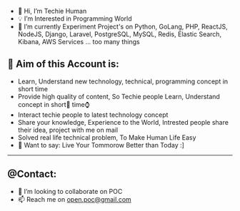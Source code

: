 - 🙋 Hi, I’m Techie Human
- 💡 I’m Interested in Programming World
- 🌱 I’m currently Experiment Project's on Python, GoLang, PHP, ReactJS, NodeJS, Django, Laravel, PostgreSQL, MySQL, Redis, Elastic Search, Kibana, AWS Services ... too many things


## 🎯 Aim of this Account is:
- Learn, Understand new technology, technical, programming concept in short time
- Provide high quality of content, So Techie people Learn, Understand concept in short🤏 time⌚
- Interact techie people to latest technology concept
- Share your knowledge, Experience to the World, Intrested people share their idea, project with me on mail
- Solved real life technical problem, To Make Human Life Easy
- 📢 Want to say: Live Your Tommorow Better than Today :]


---
## @Contact:
- 🧠 I’m looking to collaborate on POC
- 📫 Reach me on open.poc@gmail.com


<!---
open-poc/open-poc is a ✨ special ✨ repository because its `README.md` (this file) appears on your GitHub profile.
You can click the Preview link to take a look at your changes.
--->
